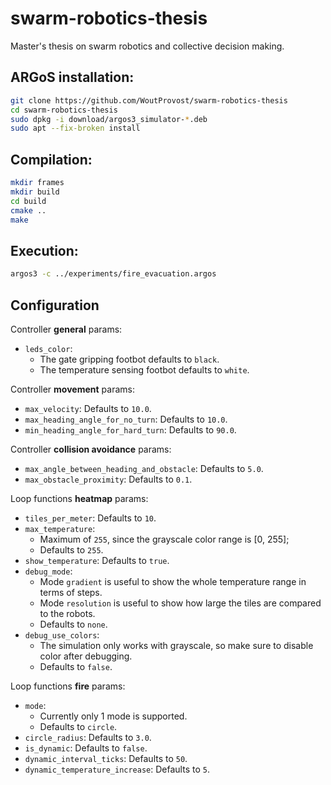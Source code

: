 # swarm-robotics-thesis
Master's thesis on swarm robotics and collective decision making.

## ARGoS installation:
```bash
git clone https://github.com/WoutProvost/swarm-robotics-thesis
cd swarm-robotics-thesis
sudo dpkg -i download/argos3_simulator-*.deb
sudo apt --fix-broken install
```

## Compilation:
```bash
mkdir frames
mkdir build
cd build
cmake ..
make
```

## Execution:
```bash
argos3 -c ../experiments/fire_evacuation.argos
```

## Configuration
Controller **general** params:
* `leds_color`:
  * The gate gripping footbot defaults to `black`.
  * The temperature sensing footbot defaults to `white`.

Controller **movement** params:
* `max_velocity`: Defaults to `10.0`.
* `max_heading_angle_for_no_turn`: Defaults to `10.0`.
* `min_heading_angle_for_hard_turn`: Defaults to `90.0`.

Controller **collision avoidance** params:
* `max_angle_between_heading_and_obstacle`: Defaults to `5.0`.
* `max_obstacle_proximity`: Defaults to `0.1`.

Loop functions **heatmap** params:
* `tiles_per_meter`: Defaults to `10`.
* `max_temperature`:
  * Maximum of `255`, since the grayscale color range is [0, 255];
  * Defaults to `255`.
* `show_temperature`: Defaults to `true`.
* `debug_mode`:
  * Mode `gradient` is useful to show the whole temperature range in terms of steps.
  * Mode `resolution` is useful to show how large the tiles are compared to the robots.
  * Defaults to `none`.
* `debug_use_colors`:
  * The simulation only works with grayscale, so make sure to disable color after debugging.
  * Defaults to `false`.

Loop functions **fire** params:
* `mode`:
  * Currently only 1 mode is supported.
  * Defaults to `circle`.
* `circle_radius`: Defaults to `3.0`.
* `is_dynamic`: Defaults to `false`.
* `dynamic_interval_ticks`: Defaults to `50`.
* `dynamic_temperature_increase`: Defaults to `5`.